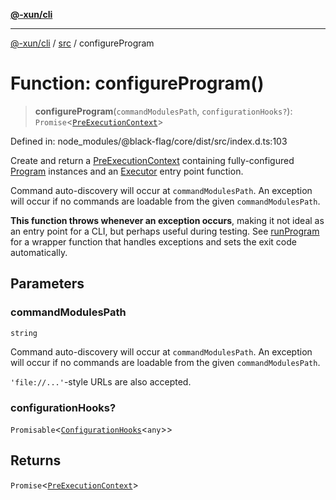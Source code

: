 [**@-xun/cli**](../../README.md)

***

[@-xun/cli](../../README.md) / [src](../README.md) / configureProgram

# Function: configureProgram()

> **configureProgram**(`commandModulesPath`, `configurationHooks?`): `Promise`\<[`PreExecutionContext`](../type-aliases/PreExecutionContext.md)\>

Defined in: node\_modules/@black-flag/core/dist/src/index.d.ts:103

Create and return a [PreExecutionContext](../type-aliases/PreExecutionContext.md) containing fully-configured
[Program](../type-aliases/Program.md) instances and an [Executor](../type-aliases/Executor.md) entry point function.

Command auto-discovery will occur at `commandModulesPath`. An exception will
occur if no commands are loadable from the given `commandModulesPath`.

**This function throws whenever an exception occurs**, making it not ideal as
an entry point for a CLI, but perhaps useful during testing. See
[runProgram](runProgram.md) for a wrapper function that handles exceptions and sets
the exit code automatically.

## Parameters

### commandModulesPath

`string`

Command auto-discovery will occur at `commandModulesPath`. An exception will
occur if no commands are loadable from the given `commandModulesPath`.

`'file://...'`-style URLs are also accepted.

### configurationHooks?

`Promisable`\<[`ConfigurationHooks`](../type-aliases/ConfigurationHooks.md)\<`any`\>\>

## Returns

`Promise`\<[`PreExecutionContext`](../type-aliases/PreExecutionContext.md)\>
